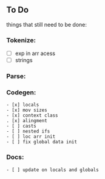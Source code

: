 ## To Do
things that still need to be done:

### Tokenize:
- [ ] exp in arr acess
- [ ] strings

### Parse:


### Codegen:
    - [x] locals
    - [x] mov sizes
    - [x] context class
    . [x] alingment
    - [ ] casts
    - [ ] nested ifs
    - [ ] loc arr init
    - [ ] fix global data init

### Docs:
    - [ ] update on locals and globals
